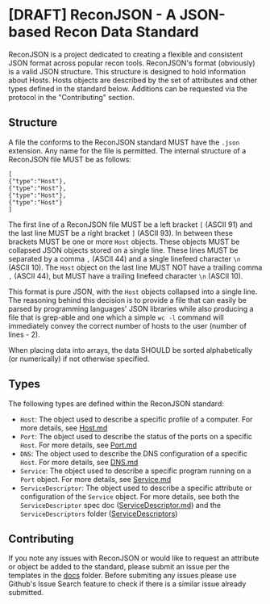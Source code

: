 # [DRAFT] ReconJSON - A JSON-based Recon Data Standard
ReconJSON is a project dedicated to creating a flexible and consistent JSON format across popular recon tools. ReconJSON's format (obviously) is a valid JSON structure. This structure is designed to hold information about Hosts. Hosts objects are described by the set of attributes and other types defined in the standard below. Additions can be requested via the protocol in the "Contributing" section. 

## Structure
A file the conforms to the ReconJSON standard MUST have the `.json` extension. Any name for the file is permitted. 
The internal structure of a ReconJSON file MUST be as follows:

```
[
{"type":"Host"},
{"type":"Host"},
{"type":"Host"},
{"type":"Host"}
]
```

The first line of a ReconJSON file MUST be a left bracket `[` (ASCII 91) and the last line MUST be a right bracket `]` (ASCII 93). In between these brackets MUST be one or more `Host` objects. These objects MUST be collapsed JSON objects stored on a single line. These lines MUST be separated by a comma `,` (ASCII 44) and a single linefeed character `\n` (ASCII 10). The `Host` object on the last line MUST NOT have a trailing comma `,` (ASCII 44), but MUST have a trailing linefeed character `\n` (ASCII 10).

This format is pure JSON, with the `Host` objects collapsed into a single line. The reasoning behind this decision is to provide a file that can easily be parsed by programming languages' JSON libraries while also producing a file that is grep-able and one which a simple `wc -l` command will immediately convey the correct number of hosts to the user (number of lines - 2). 

When placing data into arrays, the data SHOULD be sorted alphabetically (or numerically) if not otherwise specified. 


## Types
The following types are defined within the ReconJSON standard:
* `Host`: The object used to describe a specific profile of a computer. For more details, see [Host.md](/Host.md)
* `Port`: The object used to describe the status of the ports on a specific `Host`. For more details, see [Port.md](/Port.md)
* `DNS`: The object used to describe the DNS configuration of a specific `Host`. For more details, see [DNS.md](/DNS.md)
* `Service`: The object used to describe a specific program running on a `Port` object. For more details, see [Service.md](/Service.md)
* `ServiceDescriptor`: The object used to describe a specific attribute or configuration of the `Service` object. For more details, see both the `ServiceDescriptor` spec doc ([ServiceDescriptor.md](/ServiceDescriptor.md)) and the `ServiceDescriptors` folder ([ServiceDescriptors](/ServiceDescriptors))


## Contributing

If you note any issues with ReconJSON or would like to request an attribute or object be added to the standard, please submit an issue per the templates in the [docs](docs/) folder. Before submiting any issues please use Github's Issue Search feature to check if there is a similar issue already submitted.
